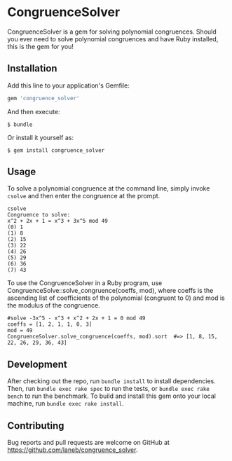 # CongruenceSolver

CongruenceSolver is a gem for solving polynomial congruences. Should you ever need to solve polynomial congruences and have Ruby installed, this is the gem for you!

## Installation

Add this line to your application's Gemfile:

```ruby
gem 'congruence_solver'
```

And then execute:

    $ bundle

Or install it yourself as:

    $ gem install congruence_solver

## Usage

To solve a polynomial congruence at the command line, simply invoke `csolve` and then enter the congruence at the prompt.

```
csolve
Congruence to solve:
x^2 + 2x + 1 = x^3 + 3x^5 mod 49
(0) 1
(1) 8
(2) 15
(3) 22
(4) 26
(5) 29
(6) 36
(7) 43
```

To use the CongruenceSolver in a Ruby program, use CongruenceSolve::solve_congruence(coeffs, mod), where coeffs is the ascending list of coefficients of the polynomial (congruent to 0) and mod is the modulus of the congruence.

```
#solve -3x^5 - x^3 + x^2 + 2x + 1 = 0 mod 49
coeffs = [1, 2, 1, 1, 0, 3]
mod = 49
CongruenceSolver.solve_congruence(coeffs, mod).sort  #=> [1, 8, 15, 22, 26, 29, 36, 43]
``` 

## Development

After checking out the repo, run `bundle install` to install dependencies. Then, run `bundle exec rake spec` to run the tests, or `bundle exec rake bench` to run the benchmark. To build and install this gem onto your local machine, run `bundle exec rake install`.

## Contributing

Bug reports and pull requests are welcome on GitHub at https://github.com/laneb/congruence_solver.

